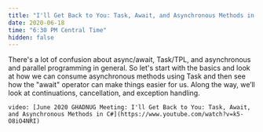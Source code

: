 ```yaml
---
title: "I'll Get Back to You: Task, Await, and Asynchronous Methods in C#"
date: 2020-06-18
time: "6:30 PM Central Time"
hidden: false
---
```


There's a lot of confusion about async/await, Task/TPL, and asynchronous and parallel programming in general. So let's start with the basics and look at how we can consume asynchronous methods using Task and then see how the "await" operator can make things easier for us. Along the way, we’ll look at continuations, cancellation, and exception handling.

`video: [June 2020 GHADNUG Meeting: I'll Get Back to You: Task, Await, and Asynchronous Methods in C#](https://www.youtube.com/watch?v=k5-O8iO4NRI)`
